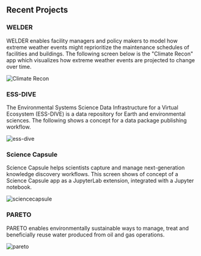## Recent Projects


### WELDER

WELDER enables facility managers and policy makers to model how extreme weather events might reprioritize the maintenance schedules of facilities and buildings. The following screen below is the "Climate Recon" app which visualizes how extreme weather events are projected to change over time.   

![Climate Recon](https://user-images.githubusercontent.com/5075865/182978940-028df596-aec5-48b6-b569-7154dd4c50ae.png)


### ESS-DIVE

The Environmental Systems Science Data Infrastructure for a Virtual Ecosystem (ESS-DIVE) is a data repository for Earth and environmental sciences. The following shows a concept for a data package publishing workflow.

![ess-dive](https://user-images.githubusercontent.com/5075865/182993874-459f0e5e-d49f-407e-a56f-f616849477fd.png)


### Science Capsule

Science Capsule helps scientists capture and manage next-generation knowledge discovery workflows. This screen shows of concept of a Science Capsule app as a JupyterLab extension, integrated with a Jupyter notebook. 

![sciencecapsule](https://user-images.githubusercontent.com/5075865/182994043-843066fe-99b9-454c-8ccd-195ee9049322.png)


### PARETO

PARETO enables environmentally sustainable ways to manage, treat and beneficially reuse water produced from oil and gas operations.

![pareto](https://user-images.githubusercontent.com/5075865/182981241-9ddcb069-0e05-4ae8-812b-c631f6e25b8e.png)



